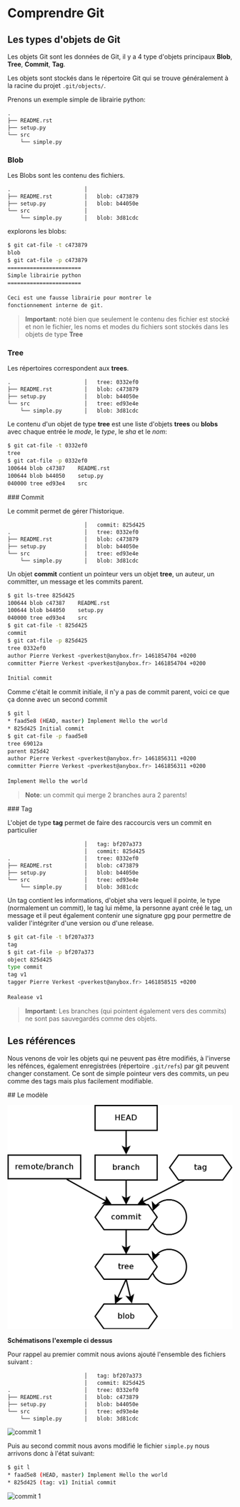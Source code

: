# Comprendre Git

## Les types d'objets de Git

Les objets Git sont les données de Git, il y a 4 type d'objets principaux
**Blob**, **Tree**, **Commit**, **Tag**.

Les objets sont stockés dans le répertoire Git qui se trouve généralement à la
racine du projet ``.git/objects/``.

Prenons un exemple simple de librairie python:

```
.
├── README.rst
├── setup.py
└── src
    └── simple.py
```

### Blob

Les Blobs sont les contenu des fichiers.

```
.                       │ 
├── README.rst          │   blob: c473879
├── setup.py            │   blob: b44050e 
└── src                 │
    └── simple.py       │   blob: 3d81cdc

```

explorons les blobs:

```bash
$ git cat-file -t c473879
blob
$ git cat-file -p c473879
=======================
Simple librairie python
=======================

Ceci est une fausse librairie pour montrer le
fonctionnement interne de git.
```

> **Important**: noté bien que seulement le contenu des fichier est stocké et
> non le fichier, les noms et modes du fichiers sont stockés dans les objets
> de type **Tree**


### Tree

Les répertoires correspondent aux **trees**.

```
.                       │   tree: 0332ef0
├── README.rst          │   blob: c473879
├── setup.py            │   blob: b44050e 
└── src                 │   tree: ed93e4e
    └── simple.py       │   blob: 3d81cdc
```

Le contenu d'un objet de type **tree** est une liste d'objets **trees** ou
**blobs** avec chaque entrée le *mode*, le *type*, le *sha* et le *nom*:

```bash
$ git cat-file -t 0332ef0
tree
$ git cat-file -p 0332ef0
100644 blob c47387    README.rst
100644 blob b44050    setup.py
040000 tree ed93e4    src
```

### Commit

Le commit permet de gérer l'historique.

```
                        │   commit: 825d425
.                       │   tree: 0332ef0
├── README.rst          │   blob: c473879
├── setup.py            │   blob: b44050e 
└── src                 │   tree: ed93e4e
    └── simple.py       │   blob: 3d81cdc
```

Un objet **commit** contient un pointeur vers un objet **tree**, un auteur,
un committer, un message et les commits parent.

```bash
$ git ls-tree 825d425
100644 blob c47387    README.rst
100644 blob b44050    setup.py
040000 tree ed93e4    src
$ git cat-file -t 825d425
commit
$ git cat-file -p 825d425
tree 0332ef0
author Pierre Verkest <pverkest@anybox.fr> 1461854704 +0200
committer Pierre Verkest <pverkest@anybox.fr> 1461854704 +0200

Initial commit
```

Comme c'était le commit initiale, il n'y a pas de commit parent, voici
ce que ça donne avec un second commit

```bash
$ git l
* faad5e8 (HEAD, master) Implement Hello the world
* 825d425 Initial commit
$ git cat-file -p faad5e8
tree 69012a
parent 825d42
author Pierre Verkest <pverkest@anybox.fr> 1461856311 +0200
committer Pierre Verkest <pverkest@anybox.fr> 1461856311 +0200

Implement Hello the world
```

> **Note**: un commit qui merge 2 branches aura 2 parents!

### Tag

L'objet de type **tag** permet de faire des raccourcis vers un commit en
particulier

```
                        │   tag: bf207a373
                        │   commit: 825d425
.                       │   tree: 0332ef0
├── README.rst          │   blob: c473879
├── setup.py            │   blob: b44050e 
└── src                 │   tree: ed93e4e
    └── simple.py       │   blob: 3d81cdc
```

Un tag contient les informations, d'objet sha vers lequel il pointe, le type
(normalement un commit), le tag lui même, la personne ayant créé le tag, un
message et il peut également contenir une signature gpg pour permettre de
valider l'intégriter d'une version ou d'une release.

```bash
$ git cat-file -t bf207a373
tag
$ git cat-file -p bf207a373
object 825d425
type commit
tag v1
tagger Pierre Verkest <pverkest@anybox.fr> 1461858515 +0200

Realease v1
```

> **Important**: Les branches (qui pointent également vers des commits) ne sont
> pas sauvegardés comme des objets.

## Les références

Nous venons de voir les objets qui ne peuvent pas être modifiés, à l'inverse
les réfénces, également enregistrées (répertoire ``.git/refs``) par git peuvent
changer constament. Ce sont de simple pointeur vers des commits, un peu comme
des tags mais plus facilement modifiable.

## Le modèle


![data model](images/010_model.png)


__Schématisons l'exemple ci dessus__

Pour rappel au premier commit nous avions ajouté l'ensemble des fichiers
suivant :

```
                        │   tag: bf207a373
                        │   commit: 825d425
.                       │   tree: 0332ef0
├── README.rst          │   blob: c473879
├── setup.py            │   blob: b44050e 
└── src                 │   tree: ed93e4e
    └── simple.py       │   blob: 3d81cdc
```


![commit 1](010_git_example_commit_1.png)

Puis au second commit nous avons modifié le fichier ``simple.py`` nous arrivons
donc à l'état suivant:

```bash
$ git l
* faad5e8 (HEAD, master) Implement Hello the world
* 825d425 (tag: v1) Initial commit
```

![commit 1](010_git_example_commit_2.png)
